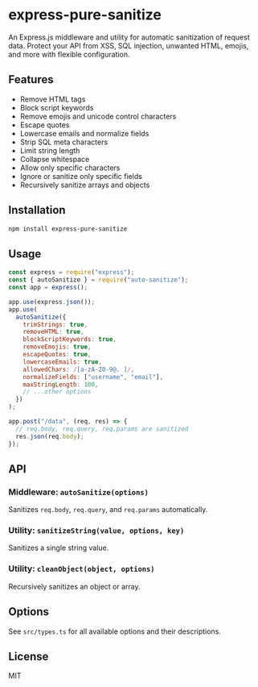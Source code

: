 # express-pure-sanitize

An Express.js middleware and utility for automatic sanitization of request data. Protect your API from XSS, SQL injection, unwanted HTML, emojis, and more with flexible configuration.

## Features

- Remove HTML tags
- Block script keywords
- Remove emojis and unicode control characters
- Escape quotes
- Lowercase emails and normalize fields
- Strip SQL meta characters
- Limit string length
- Collapse whitespace
- Allow only specific characters
- Ignore or sanitize only specific fields
- Recursively sanitize arrays and objects

## Installation

```bash
npm install express-pure-sanitize
```

## Usage

```js
const express = require("express");
const { autoSanitize } = require("auto-sanitize");
const app = express();

app.use(express.json());
app.use(
  autoSanitize({
    trimStrings: true,
    removeHTML: true,
    blockScriptKeywords: true,
    removeEmojis: true,
    escapeQuotes: true,
    lowercaseEmails: true,
    allowedChars: /[a-zA-Z0-9@. ]/,
    normalizeFields: ["username", "email"],
    maxStringLength: 100,
    // ...other options
  })
);

app.post("/data", (req, res) => {
  // req.body, req.query, req.params are sanitized
  res.json(req.body);
});
```

## API

### Middleware: `autoSanitize(options)`

Sanitizes `req.body`, `req.query`, and `req.params` automatically.

### Utility: `sanitizeString(value, options, key)`

Sanitizes a single string value.

### Utility: `cleanObject(object, options)`

Recursively sanitizes an object or array.

## Options

See `src/types.ts` for all available options and their descriptions.

## License

MIT
